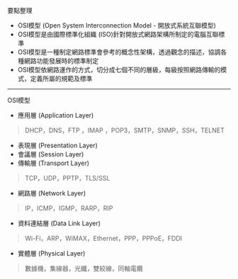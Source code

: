要點整理
- OSI模型 (Open System Interconnection Model - 開放式系統互聯模型)
- OSI模型是由國際標準化組織 (ISO)針對開放式網路架構所制定的電腦互聯標準
- OSI模型是一種制定網路標準會參考的概念性架構，透過觀念的描述，協調各種網路功能發展時的標準制定
- OSI模型依網路運作的方式，切分成七個不同的層級，每級按照網路傳輸的模式，定義所屬的規範及標準

---

OSI模型
- 應用層 (Application Layer)

>DHCP，DNS，FTP ，IMAP ，POP3，SMTP，SNMP，SSH，TELNET
- 表現層 (Presentation Layer)
- 會議層 (Session Layer)
- 傳輸層 (Transport Layer)

>TCP，UDP，PPTP，TLS/SSL
- 網路層 (Network Layer)

>IP，ICMP，IGMP，RARP，RIP
- 資料連結層 (Data Link Layer)

>Wi-Fi，ARP，WiMAX，Ethernet，PPP，PPPoE，FDDI
- 實體層 (Physical Layer)

>數據機，集線器，光纖，雙絞線，同軸電纜
